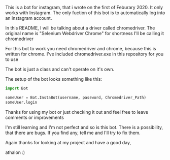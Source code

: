 This is a bot for instagram, that i wrote on the first of Feburary 2020. It only works with Instagram.
The only fuction of this bot is to automatically log into an instagram account.

In this README, I will be talking about a driver called chromedriver. The original name is "Selenium Webdriver Chrome" for shortness I'll be calling it chromedriver

For this bot to work you need chromedriver and chrome, because this is written for chrome.
I've included chromedriver.exe in this repository for you to use

The bot is just a class and can't operate on it's own.


The setup of the bot looks something like this:

```python
import Bot

someUser = Bot.InstaBot(username, password, Chromedriver_Path)
someUser.login
```




Thanks for using my bot or just checking it out and feel free to leave comments or improvements

I'm still learning and I'm not perfect and so is this bot. There is a possibility, that there are bugs. If you find any, tell me and I'll try to fix them.

Again thanks for looking at my project and have a good day,

athalon :)
